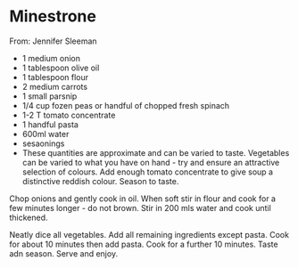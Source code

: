 # Minestrone
From: Jennifer Sleeman

* 1 medium onion
* 1 tablespoon olive oil
* 1 tablespoon flour
* 2 medium carrots
* 1 small parsnip
* 1/4 cup fozen peas or handful of chopped fresh spinach
* 1-2 T tomato concentrate
* 1 handful pasta
* 600ml water
* sesaonings
* These quantities are approximate and can be varied to taste.  Vegetables can be varied to what you have on hand - try and ensure an attractive selection of colours.  Add enough tomato concentrate to give soup a distinctive reddish colour.  Season to taste.

Chop onions and gently cook in oil.  When soft stir in flour and cook for a few minutes longer - do  not brown.  Stir in 200 mls water and cook until thickened.  

Neatly dice all vegetables. Add all remaining ingredients except pasta.  Cook for about 10 minutes then add pasta.  Cook for a further 10 minutes.  Taste adn season.   Serve and enjoy.


